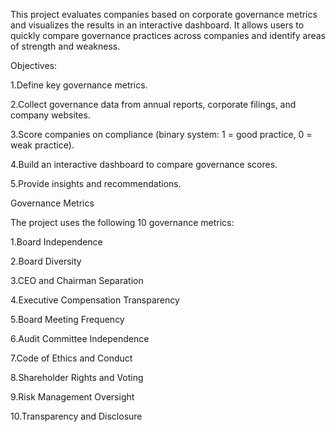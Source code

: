 
This project evaluates companies based on corporate governance metrics and visualizes the results in an interactive dashboard.
It allows users to quickly compare governance practices across companies and identify areas of strength and weakness.

Objectives:

1.Define key governance metrics.

2.Collect governance data from annual reports, corporate filings, and company websites.

3.Score companies on compliance (binary system: 1 = good practice, 0 = weak practice).

4.Build an interactive dashboard to compare governance scores.

5.Provide insights and recommendations.

Governance Metrics

The project uses the following 10 governance metrics:

1.Board Independence

2.Board Diversity

3.CEO and Chairman Separation

4.Executive Compensation Transparency

5.Board Meeting Frequency

6.Audit Committee Independence

7.Code of Ethics and Conduct

8.Shareholder Rights and Voting

9.Risk Management Oversight

10.Transparency and Disclosure
